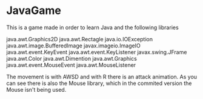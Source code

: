 # JavaGame
This is a game made in order to learn Java and the following libraries

java.awt.Graphics2D
java.awt.Rectagle
java.io.IOException
java.awt.image.BufferedImage
javax.imageio.ImageIO
java.awt.event.KeyEvent
java.awt.event.KeyListener
javax.swing.JFrame
java.awt.Color
java.awt.Dimention
java.awt.Graphics
java.awt.event.MouseEvent
java.awt.MouseListener


The movement is with AWSD and with R there is an attack animation.
As you can see there is also the Mouse library, which in the commited version the Mouse isn't being used.
